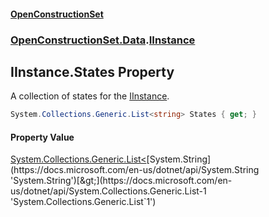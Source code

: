 #### [OpenConstructionSet](index.md 'index')
### [OpenConstructionSet.Data](index.md#OpenConstructionSet_Data 'OpenConstructionSet.Data').[IInstance](iPF4C0hGFCtE+fnDX2Ag5w.md 'OpenConstructionSet.Data.IInstance')
## IInstance.States Property
A collection of states for the [IInstance](iPF4C0hGFCtE+fnDX2Ag5w.md 'OpenConstructionSet.Data.IInstance').  
```csharp
System.Collections.Generic.List<string> States { get; }
```
#### Property Value
[System.Collections.Generic.List&lt;](https://docs.microsoft.com/en-us/dotnet/api/System.Collections.Generic.List-1 'System.Collections.Generic.List`1')[System.String](https://docs.microsoft.com/en-us/dotnet/api/System.String 'System.String')[&gt;](https://docs.microsoft.com/en-us/dotnet/api/System.Collections.Generic.List-1 'System.Collections.Generic.List`1')
